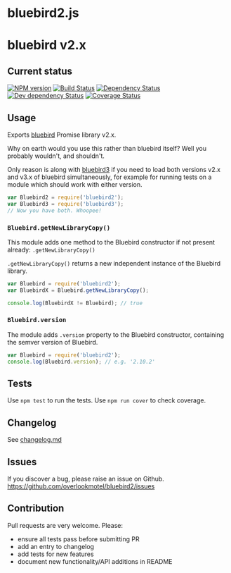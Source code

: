 # bluebird2.js

# bluebird v2.x

## Current status

[![NPM version](https://img.shields.io/npm/v/bluebird2.svg)](https://www.npmjs.com/package/bluebird2)
[![Build Status](https://img.shields.io/travis/overlookmotel/bluebird2/master.svg)](http://travis-ci.org/overlookmotel/bluebird2)
[![Dependency Status](https://img.shields.io/david/overlookmotel/bluebird2.svg)](https://david-dm.org/overlookmotel/bluebird2)
[![Dev dependency Status](https://img.shields.io/david/dev/overlookmotel/bluebird2.svg)](https://david-dm.org/overlookmotel/bluebird2)
[![Coverage Status](https://img.shields.io/coveralls/overlookmotel/bluebird2/master.svg)](https://coveralls.io/r/overlookmotel/bluebird2)

## Usage

Exports [bluebird](https://www.npmjs.com/package/bluebird) Promise library v2.x.

Why on earth would you use this rather than bluebird itself? Well you probably wouldn't, and shouldn't.

Only reason is along with [bluebird3](https://www.npmjs.com/package/bluebird3) if you need to load both versions v2.x and v3.x of bluebird simultaneously, for example for running tests on a module which should work with either version.

```js
var Bluebird2 = require('bluebird2');
var Bluebird3 = require('bluebird3');
// Now you have both. Whoopee!
```

### `Bluebird.getNewLibraryCopy()`

This module adds one method to the Bluebird constructor if not present already: `.getNewLibraryCopy()`

`.getNewLibraryCopy()` returns a new independent instance of the Bluebird library.

```js
var Bluebird = require('bluebird2');
var BluebirdX = Bluebird.getNewLibraryCopy();

console.log(BluebirdX != Bluebird); // true
```

### `Bluebird.version`

The module adds `.version` property to the Bluebird constructor, containing the semver version of Bluebird.

```js
var Bluebird = require('bluebird2');
console.log(Bluebird.version); // e.g. '2.10.2'
```

## Tests

Use `npm test` to run the tests. Use `npm run cover` to check coverage.

## Changelog

See [changelog.md](https://github.com/overlookmotel/bluebird2/blob/master/changelog.md)

## Issues

If you discover a bug, please raise an issue on Github. https://github.com/overlookmotel/bluebird2/issues

## Contribution

Pull requests are very welcome. Please:

* ensure all tests pass before submitting PR
* add an entry to changelog
* add tests for new features
* document new functionality/API additions in README
